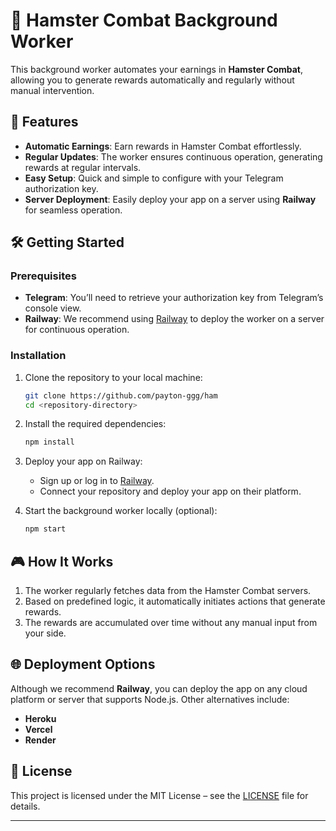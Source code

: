 # 🐹 Hamster Combat Background Worker

This background worker automates your earnings in **Hamster Combat**, allowing you to generate rewards automatically and regularly without manual intervention.

## 🚀 Features
- **Automatic Earnings**: Earn rewards in Hamster Combat effortlessly.
- **Regular Updates**: The worker ensures continuous operation, generating rewards at regular intervals.
- **Easy Setup**: Quick and simple to configure with your Telegram authorization key.
- **Server Deployment**: Easily deploy your app on a server using **Railway** for seamless operation.

## 🛠️ Getting Started

### Prerequisites
- **Telegram**: You’ll need to retrieve your authorization key from Telegram’s console view.
- **Railway**: We recommend using [Railway](https://railway.app/) to deploy the worker on a server for continuous operation.

### Installation

1. Clone the repository to your local machine:
   ```bash
   git clone https://github.com/payton-ggg/ham
   cd <repository-directory>
   ```

2. Install the required dependencies:
   ```bash
   npm install
   ```

3. Deploy your app on Railway:
   - Sign up or log in to [Railway](https://railway.app/).
   - Connect your repository and deploy your app on their platform.

4. Start the background worker locally (optional):
   ```bash
   npm start
   ```

## 🎮 How It Works

1. The worker regularly fetches data from the Hamster Combat servers.
2. Based on predefined logic, it automatically initiates actions that generate rewards.
3. The rewards are accumulated over time without any manual input from your side.

## 🌐 Deployment Options

Although we recommend **Railway**, you can deploy the app on any cloud platform or server that supports Node.js. Other alternatives include:
- **Heroku**
- **Vercel**
- **Render**

## 📝 License

This project is licensed under the MIT License – see the [LICENSE](LICENSE) file for details.

---
